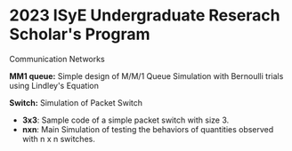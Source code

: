 ﻿# 2023 ISyE Undergraduate Reserach Scholar's Program
Communication Networks

__MM1 queue:__ Simple design of M/M/1 Queue Simulation with Bernoulli trials using Lindley's Equation

__Switch:__ Simulation of Packet Switch

  - **3x3**: Sample code of a simple packet switch with size 3.
  - **nxn**: Main Simulation of testing the behaviors of quantities observed with n x n switches.
